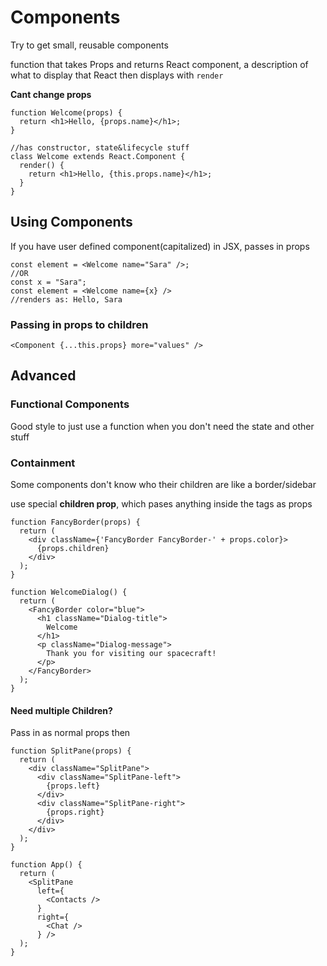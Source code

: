 # Components

Try to get small, reusable components

function that takes Props and returns React component, a description of what to display that React then displays with `render`

**Cant change props**

```react
function Welcome(props) {
  return <h1>Hello, {props.name}</h1>;
}

//has constructor, state&lifecycle stuff
class Welcome extends React.Component {
  render() {
    return <h1>Hello, {this.props.name}</h1>;
  }
}
```

## Using Components

If you have user defined component(capitalized) in JSX, passes in props

```react
const element = <Welcome name="Sara" />;
//OR
const x = "Sara";
const element = <Welcome name={x} />
//renders as: Hello, Sara
```

### Passing in props to children 

```react
<Component {...this.props} more="values" />
```



## Advanced

### Functional Components

Good style to just use a function when you don't need the state and other stuff

### Containment

Some components don't know who their children are like a border/sidebar

use special **children prop**, which pases anything inside the tags as props

```react
function FancyBorder(props) {
  return (
    <div className={'FancyBorder FancyBorder-' + props.color}>
      {props.children}
    </div>
  );
}

function WelcomeDialog() {
  return (
    <FancyBorder color="blue">
      <h1 className="Dialog-title">
        Welcome
      </h1>
      <p className="Dialog-message">
        Thank you for visiting our spacecraft!
      </p>
    </FancyBorder>
  );
}
```

#### Need multiple Children?

Pass in as normal props then 

```react
function SplitPane(props) {
  return (
    <div className="SplitPane">
      <div className="SplitPane-left">
        {props.left}
      </div>
      <div className="SplitPane-right">
        {props.right}
      </div>
    </div>
  );
}

function App() {
  return (
    <SplitPane
      left={
        <Contacts />
      }
      right={
        <Chat />
      } />
  );
}
```

